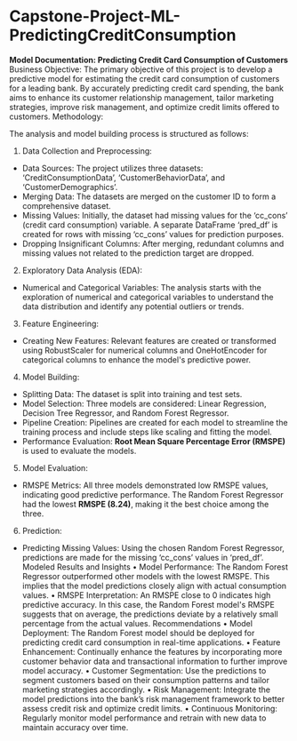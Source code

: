 # Capstone-Project-ML-PredictingCreditConsumption

**Model Documentation: Predicting Credit Card Consumption of Customers**
Business Objective:
The primary objective of this project is to develop a predictive model for estimating the credit card consumption of customers for a leading bank. By accurately predicting credit card spending, the bank aims to enhance its customer relationship management, tailor marketing strategies, improve risk management, and optimize credit limits offered to customers.
Methodology:

The analysis and model building process is structured as follows:
1.	Data Collection and Preprocessing:
- Data Sources: The project utilizes three datasets: ‘CreditConsumptionData’, ‘CustomerBehaviorData’, and ‘CustomerDemographics’.
- Merging Data: The datasets are merged on the customer ID to form a comprehensive dataset.
- Missing Values: Initially, the dataset had missing values for the ‘cc_cons’ (credit card consumption) variable. A separate DataFrame ‘pred_df’ is created for rows with missing ‘cc_cons’ values for prediction purposes.
- Dropping Insignificant Columns: After merging, redundant columns and missing values not related to the prediction target are dropped.
2.	Exploratory Data Analysis (EDA):
- Numerical and Categorical Variables: The analysis starts with the exploration of numerical and categorical variables to understand the data distribution and identify any potential outliers or trends.
3.	Feature Engineering:
- Creating New Features: Relevant features are created or transformed using RobustScaler for numerical columns and OneHotEncoder for categorical columns to enhance the model's predictive power.
4.	Model Building:
- Splitting Data: The dataset is split into training and test sets.
- Model Selection: Three models are considered: Linear Regression, Decision Tree Regressor, and Random Forest Regressor.
- Pipeline Creation: Pipelines are created for each model to streamline the training process and include steps like scaling and fitting the model.
- Performance Evaluation: **Root Mean Square Percentage Error (RMSPE)** is used to evaluate the models.

5.	Model Evaluation:
- RMSPE Metrics: All three models demonstrated low RMSPE values, indicating good predictive performance. The Random Forest Regressor had the lowest **RMSPE (8.24)**, making it the best choice among the three.

6.	Prediction:
- Predicting Missing Values: Using the chosen Random Forest Regressor, predictions are made for the missing ‘cc_cons’ values in ‘pred_df’.
Modeled Results and Insights
•	Model Performance: The Random Forest Regressor outperformed other models with the lowest RMSPE. This implies that the model predictions closely align with actual consumption values.
•	RMSPE Interpretation: An RMSPE close to 0 indicates high predictive accuracy. In this case, the Random Forest model's RMSPE suggests that on average, the predictions deviate by a relatively small percentage from the actual values.
Recommendations
•	Model Deployment: The Random Forest model should be deployed for predicting credit card consumption in real-time applications.
•	Feature Enhancement: Continually enhance the features by incorporating more customer behavior data and transactional information to further improve model accuracy.
•	Customer Segmentation: Use the predictions to segment customers based on their consumption patterns and tailor marketing strategies accordingly.
•	Risk Management: Integrate the model predictions into the bank’s risk management framework to better assess credit risk and optimize credit limits.
•	Continuous Monitoring: Regularly monitor model performance and retrain with new data to maintain accuracy over time.
